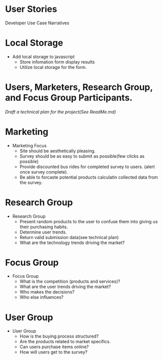 # User Stories
Developer Use Case Narratives
# Local Storage
* Add local storage to javascript
  * Store infomation form display results
  * Utilize local storage for the form. 
  


# Users, Marketers, Research Group, and Focus Group Participants.
###### Draft a technical plan for the project(See ReadMe.md)
# Marketing
* Marketing Focus
  * Site should be aesthetically pleasing.
  * Survey should be as easy to submit as possible(few clicks as possible)
  * Provide discounted bus rides for completed survey to users. (alert once survey complete).
  * Be able to forcaste potential products calculatin collected data from the survey.
# Research Group
* Research Group
  * Present random products to the user to confuse them into giving us their purchasing habits. 
  * Determine user trends.
  * Return valid submission data(see technical plan)
  * What are the technology trends driving the market?
# Focus Group
* Focus Group
  * What is the competition (products and services)?
  * What are the user trends driving the market?
  * Who makes the decisions? 
  * Who else influences?
# User Group
* User Group
  * How is the buying process structured?
  * Are the products related to market specifics. 
  * Can users purchase items online?
  * How will users get to the survey?




